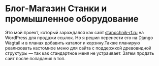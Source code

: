 # Блог-Магазин Станки и промышленное оборудование
Это мой проект, который зарождался как сайт [stanochnik-rf.ru](stanochnik-rf.ru) на WordPress для продажи ссылок. Но я решил перенести его на Django Wagtail и в планах добавить каталог и корзину.Также планирую реализовать кастомное меню для сайта с поддержкой древовидной структуры — так как стандартное меня не устраивает.
Затем продать сайт после попадания в топ. 

